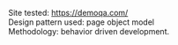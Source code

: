 Site tested: https://demoqa.com/ \
Design pattern used: page object model \
Methodology: behavior driven development.

